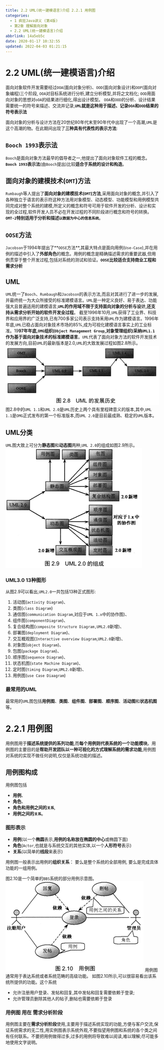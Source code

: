 ```yaml
---
title: 2.2 UML(统一建模语言)介绍 2.2.1 用例图
categories: 
  - 1 疯狂Java讲义 (第4版)
  - 第2章 理解面向对象
  - 2.2 UML(统一建模语言)介绍
abbrlink: 14a5eb5c
date: 2020-01-17 10:32:55
updated: 2022-04-03 01:21:15
---
```

# 2.2 UML(统一建模语言)介绍
面向对象软件开发需要经过`OOA`(面向对象分析)、`OOD`(面向对象设计)和`OOP`(面向对象编程)三个阶段,
`OOA`对目标系统进行分析,建立分析模型,并将之文档化;
`OOD`用面向对象的思想对`oOA`的结果进行细化,得出设计模型。
`OOA`和`OOD`的分析、设计结果需要统一的符号来描述、交流并记录,**`UML`就是这种用于描述、记录`OOA`和`OOD`结果的符号表示法**

面向对象的分析与设计方法在20世纪80年代末至90年代中出现了一个高潮,`UML`是这个高潮的物。在此期间出现了**三种具有代表性的表示方法**:
## `Booch 1993`表示法
`Booch`是面向对象方法最早的倡导者之一,他提出了面向对象软件工程的概念。**`Booch 1993`表示法**(由`Booch`提出)比较**适合于系统的设计和构造**。
## 面向对象的建模技术(`OMT`)方法
`Rumbaugh`等人提出了**面向对象的建模技术(`OMT`)方法**,采用面向对象的概念,并引入了各种独立于语言的表示符这种方法用对象模型、动态模型、功能模型和用例模型共同完成对整个系统的建模,所定义的概念和符号可用于软件开发的分析、设计和实现的全过程,软件开发人员不必在开发过程的不同阶段进行概念和符号的转换。**`OMT-2`特别适用于分析和描述`以数据为中心的信息系统`**。
## `OOSE`方法
`Jacobson`于1994年提出了**`OOSE`方法**,其最大特点是面向用例(`Use-Case`),并在用例的描述中引入了**外部角色**的概念。用例的概念是精确描述需求的重要武器,但用例贯穿于整个开发过程,包括对系统的测试和验证。**`OOSE`比较适合支持商业工程和需求分析**
## UML
`UML`统一了`Booch`、`Rumbaugh`和`Jacobson`的表示方法,而且对其进行了进一步的发展,并最终统一为大众所接受的标准建模语言。`UML`是一种定义良好、易于表达、功能强大且普遍适用的建模语言,**`UML`的作用域不限于支持面向对象的分析与设计,还支持从需求分析开始的软件开发全过程**。
截至1996年10月,`UML`获得了工业界、科技界和应用界的广泛支持,已有700多家公司表示支持釆用`UML`作为建模语言。1996年年底,`UML`已稳占面向对象技术市场的85%,成为可视化建模语言事实上的工业标准。19**97年年底,`OMG`组织(`Object Management Group`,对象管理组织)采纳`UML1.1`作为基于面向对象技术的标准建模语言**。`UML`代表了面向对象方法的软件开发技术的发展方向,目前`UML`的最新版本是2.0,`UML`的大致发展过程如图2.8所示。
![这里有一张图片](https://raw.githubusercontent.com/lanlan2017/images/master/CrazyJavaHandout4/Chapter2/2.2.0/1.png)
图2.8中的`UML 1.1`和`UML 2.0`是`UML`历史上两个具有里程碑意义的版本,其中,`UML 1.1`是`OMG`正式发布的第一个标准版本,而`UML 2.0`是目前最成熟、稳定的`UML`版本。
## UML分类
`UML`图大致上可分为**静态图**和**动态图**两种,`UML 2.0`的组成如图2.9所示。
![这里有一张图片](https://raw.githubusercontent.com/lanlan2017/images/master/CrazyJavaHandout4/Chapter2/2.2.0/2.png)
### UML3.0 13种图形
从图2.9可以看出,`UML2.0`一共包括13种正式图形:
1. 活动图(`activity Diagram`)、
2. 类图(`class Diagram`)
3. 通信图(`communication Diagram`,对应于`UML 1.x`中的协作图)、
4. 组件图(`componentDiagram`)、
5. 复合结构图(`composite Structure Diagram,UML2.0`新增)、
6. 部署图(`deployment Diagram`)、
7. 交互概观图(`Interactive overview Diagram`,`UML2.0`新增)、
8. 对象图(`object Diagram`)、
9. 包图(`package Diagram`)、
10. 顺序图(`sequence Diagram`)、
11. 状态机图(`state Machine Diagram`)、
12. 定时图(`timing Diagram`,`UML2.0`新增)、
13. 用例图(`use Case Diaagram`)

### 最常用的UML
最常用的`UML`图包括**用例图**、**类图**、**组件图**、**部署图**、**顺序图**、**活动图**和**状态机图**等。
<!-- CrazyJavaHandout4/Chapter2/2.2.0/ -->

# 2.2.1 用例图
用例图用于**描述系统提供的系列功能**,而**每个用例则代表系统的一个功能模块**。用例图的主要目的是**帮助开发团队以一种可视化的方式理解系统的需求功能**,用例图对系统的实现不做任何说明,仅仅是系统功能的描述。
## 用例图构成
用例图包括
- **用例**、
- **角色**、
- **角色和用例之间的`关系`**,
- **用例之间的`关系`**。

### 图形表示
- **用例**(以一个**椭圆**表示,**用例的名称放在椭圆的中心**或椭圆下面)
- **角色**(`Actor`,也就是与系统交互的其他实体,以一个**人形符号**表示)
- **关系**(以简单的**线段**来表示)

用例图一般表示出用例的**组织关系**：
要么是整个系统的全部用例,
要么是完成具体功能的一组用例。

图2.10是一个简单的`BBS`系统的部分用例示意图。
![这里有一张图片](https://raw.githubusercontent.com/lanlan2017/images/master/CrazyJavaHandout4/Chapter2/2.2.1/1.png)
用例图通常用于表达系统或者系统范畴的高级功能。
如图2.10所示,可以很容易看出该系统所提供的功能。这个系统
- 允许注册用户登录、发帖和回复,其中发帖和回复需要依赖于登录;
- 允许管理员删除其他人的帖子,删帖也需要依赖于登录
### 用例图 用在 需求分析阶段
用例图主要在**需求分析阶段**使用,主要用于描述系统实现的功能,方便与客户交流,保证系统需求的无二性,用实例图表示系统外观,不要指望用例图和系统的各个类之间有任何联系。不要把用例做得过多,过多的用例将导致难以阅读,难以理解;尽可能多地使用文字说明。

